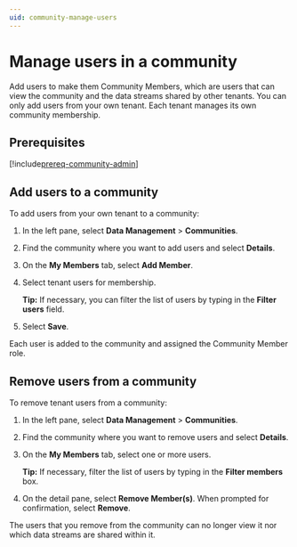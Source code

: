 ```yaml
---
uid: community-manage-users
---
```


# Manage users in a community

Add users to make them Community Members, which are users that can view the community and the data streams shared by other tenants. You can only add users from your own tenant. Each tenant manages its own community membership.

## Prerequisites

[!include[prereq-community-admin](includes/prereq-community-admin.md)]

## Add users to a community

To add users from your own tenant to a community:

1. In the left pane, select **Data Management** > **Communities**.

1. Find the community where you want to add users and select **Details**.

1. On the **My Members** tab, select **Add Member**.

1. Select tenant users for membership. 

	**Tip:** If necessary, you can filter the list of users by typing in the **Filter users** field.

1. Select **Save**.

Each user is added to the community and assigned the Community Member role.

## Remove users from a community

To remove tenant users from a community:

1. In the left pane, select **Data Management** > **Communities**.

1. Find the community where you want to remove users and select **Details**.

1. On the **My Members** tab, select one or more users.

	**Tip:** If necessary, filter the list of users by typing in the **Filter members** box.

1. On the detail pane, select **Remove Member(s)**. When prompted for confirmation, select **Remove**.

The users that you remove from the community can no longer view it nor which data streams are shared within it.
